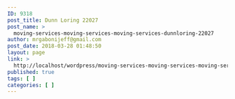 ```yaml
---
ID: 9318
post_title: Dunn Loring 22027
post_name: >
  moving-services-moving-services-moving-services-dunnloring-22027
author: mrgabonijeff@gmail.com
post_date: 2018-03-28 01:48:50
layout: page
link: >
  http://localhost/wordpress/moving-services-moving-services-moving-services-dunnloring-22027/
published: true
tags: [ ]
categories: [ ]
---
```

